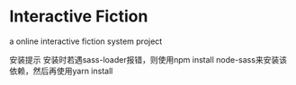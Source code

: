 # Interactive Fiction

a online interactive fiction system project

安装提示
安装时若遇sass-loader报错，则使用npm install node-sass来安装该依赖，然后再使用yarn install
